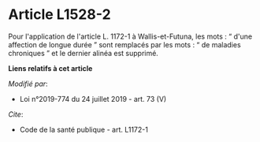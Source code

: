 # Article L1528-2

Pour l'application de l'article L. 1172-1 à Wallis-et-Futuna, les mots : “ d'une affection de longue durée ” sont remplacés
par les mots : “ de maladies chroniques ” et le dernier alinéa est supprimé.

**Liens relatifs à cet article**

_Modifié par_:

  - Loi n°2019-774 du 24 juillet 2019 - art. 73 (V)

_Cite_:

  - Code de la santé publique - art. L1172-1
